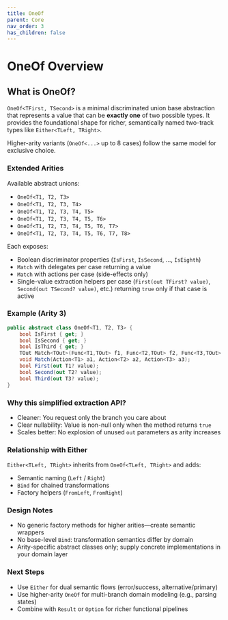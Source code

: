 ```yaml
---
title: OneOf
parent: Core
nav_order: 3
has_children: false
---
```


# OneOf Overview

## What is OneOf?

`OneOf<TFirst, TSecond>` is a minimal discriminated union base abstraction that represents a value that can be **exactly one** of two possible types. It provides the foundational shape for richer, semantically named two-track types like `Either<TLeft, TRight>`.

Higher-arity variants (`OneOf<...>` up to 8 cases) follow the same model for exclusive choice.

### Extended Arities

Available abstract unions:

- `OneOf<T1, T2, T3>`
- `OneOf<T1, T2, T3, T4>`
- `OneOf<T1, T2, T3, T4, T5>`
- `OneOf<T1, T2, T3, T4, T5, T6>`
- `OneOf<T1, T2, T3, T4, T5, T6, T7>`
- `OneOf<T1, T2, T3, T4, T5, T6, T7, T8>`

Each exposes:

- Boolean discriminator properties (`IsFirst`, `IsSecond`, ..., `IsEighth`)
- `Match` with delegates per case returning a value
- `Match` with actions per case (side-effects only)
- Single-value extraction helpers per case (`First(out TFirst? value)`, `Second(out TSecond? value)`, etc.) returning `true` only if that case is active

### Example (Arity 3)

```csharp
public abstract class OneOf<T1, T2, T3> {
    bool IsFirst { get; }
    bool IsSecond { get; }
    bool IsThird { get; }
    TOut Match<TOut>(Func<T1,TOut> f1, Func<T2,TOut> f2, Func<T3,TOut> f3);
    void Match(Action<T1> a1, Action<T2> a2, Action<T3> a3);
    bool First(out T1? value);
    bool Second(out T2? value);
    bool Third(out T3? value);
}
```

### Why this simplified extraction API?

- Cleaner: You request only the branch you care about
- Clear nullability: Value is non-null only when the method returns `true`
- Scales better: No explosion of unused `out` parameters as arity increases

### Relationship with Either

`Either<TLeft, TRight>` inherits from `OneOf<TLeft, TRight>` and adds:

- Semantic naming (`Left` / `Right`)
- `Bind` for chained transformations
- Factory helpers (`FromLeft`, `FromRight`)

### Design Notes

- No generic factory methods for higher arities—create semantic wrappers
- No base-level `Bind`: transformation semantics differ by domain
- Arity-specific abstract classes only; supply concrete implementations in your domain layer

### Next Steps

- Use `Either` for dual semantic flows (error/success, alternative/primary)
- Use higher-arity `OneOf` for multi-branch domain modeling (e.g., parsing states)
- Combine with `Result` or `Option` for richer functional pipelines
